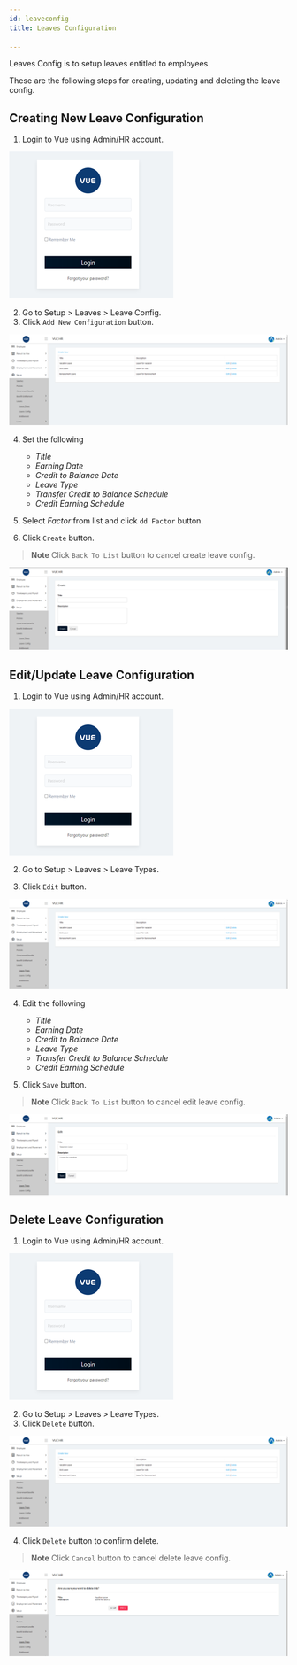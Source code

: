 ```yaml
---
id: leaveconfig
title: Leaves Configuration

---
```


Leaves Config is to setup leaves entitled to employees.

These are the following steps for creating, updating and deleting the leave config.


## Creating New Leave Configuration

1. Login to Vue using  Admin/HR account.
 
 ![alt-text](assets/23.png)

2. Go to Setup > Leaves > Leave Config.
3. Click `Add New Configuration` button.

![alt-text](assets/leave/1.png)  

4. Set the following
    * _Title_
    * _Earning Date_
    * _Credit to Balance Date_
    * _Leave Type_
    * _Transfer Credit to Balance Schedule_
    * _Credit Earning Schedule_

5. Select _Factor_ from list and click `dd Factor` button.

6. Click `Create` button.

> **Note** Click `Back To List` button to cancel create leave config.

![alt-text](assets/leave/2.png)  

## Edit/Update Leave Configuration

1. Login to Vue using  Admin/HR account.
 
 ![alt-text](assets/23.png)

2. Go to Setup > Leaves > Leave Types.

3. Click `Edit` button.

![alt-text](assets/leave/1.png)  

4. Edit the following
    * _Title_
    * _Earning Date_
    * _Credit to Balance Date_
    * _Leave Type_
    * _Transfer Credit to Balance Schedule_
    * _Credit Earning Schedule_

5. Click `Save` button.

> **Note** Click `Back To List` button to cancel edit leave config.

![alt-text](assets/leave/3.png)  

## Delete Leave Configuration

1. Login to Vue using  Admin/HR account.
 
 ![alt-text](assets/23.png)

2. Go to Setup > Leaves > Leave Types.
3. Click `Delete` button.

![alt-text](assets/leave/1.png)  

4. Click `Delete` button to confirm delete.

> **Note** Click `Cancel` button to cancel delete leave config.

![alt-text](assets/leave/4.png)  


